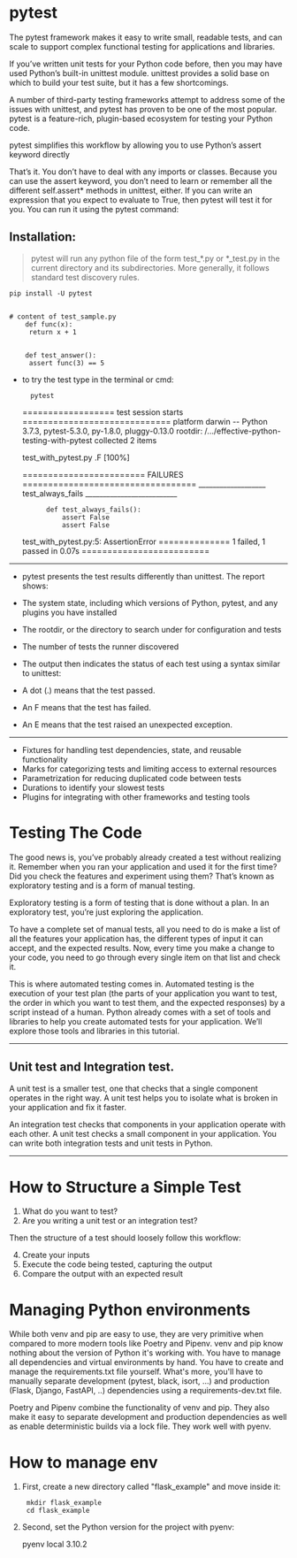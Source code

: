 # pytest
The pytest framework makes it easy to write small, readable tests, and can scale to support complex functional testing for applications and libraries.

If you’ve written unit tests for your Python code before, then you may have used Python’s built-in unittest module. unittest provides a solid base on which to build your test suite, but it has a few shortcomings.

A number of third-party testing frameworks attempt to address some of the issues with unittest, and pytest has proven to be one of the most popular. pytest is a feature-rich, plugin-based ecosystem for testing your Python code.

pytest simplifies this workflow by allowing you to use Python’s assert keyword directly

That’s it. You don’t have to deal with any imports or classes. Because you can use the assert keyword, you don’t need to learn or remember all the different self.assert* methods in unittest, either. If you can write an expression that you expect to evaluate to True, then pytest will test it for you. You can run it using the pytest command:

## Installation:
> pytest will run any python file  of the form test_*.py or *_test.py in the current directory and its subdirectories. More generally, it follows standard test discovery rules.

    pip install -U pytest


    # content of test_sample.py
        def func(x):
         return x + 1


        def test_answer():
         assert func(3) == 5

- to try the test type in the terminal or cmd:
    
        pytest


    ================== test session starts =============================
    platform darwin -- Python 3.7.3, pytest-5.3.0, py-1.8.0, pluggy-0.13.0
    rootdir: /.../effective-python-testing-with-pytest
    collected 2 items

    test_with_pytest.py .F                                          [100%]

    ======================== FAILURES ==================================
    ___________________ test_always_fails __________________________

            def test_always_fails():
                assert False
                assert False

    test_with_pytest.py:5: AssertionError
    ============== 1 failed, 1 passed in 0.07s =========================

---
- pytest presents the test results differently than unittest. The report shows:

- The system state, including which versions of Python, pytest, and any plugins you have installed
- The rootdir, or the directory to search under for configuration and tests
- The number of tests the runner discovered
- The output then indicates the status of each test using a syntax similar to unittest:

- A dot (.) means that the test passed.
- An F means that the test has failed.
- An E means that the test raised an unexpected exception.
---

* Fixtures for handling test dependencies, state, and reusable functionality
* Marks for categorizing tests and limiting access to external resources
* Parametrization for reducing duplicated code between tests
* Durations to identify your slowest tests
* Plugins for integrating with other frameworks and testing tools


# Testing The Code
The good news is, you’ve probably already created a test without realizing it. Remember when you ran your application and used it for the first time? Did you check the features and experiment using them? That’s known as exploratory testing and is a form of manual testing.

Exploratory testing is a form of testing that is done without a plan. In an exploratory test, you’re just exploring the application.

To have a complete set of manual tests, all you need to do is make a list of all the features your application has, the different types of input it can accept, and the expected results. Now, every time you make a change to your code, you need to go through every single item on that list and check it.

This is where automated testing comes in. Automated testing is the execution of your test plan (the parts of your application you want to test, the order in which you want to test them, and the expected responses) by a script instead of a human. Python already comes with a set of tools and libraries to help you create automated tests for your application. We’ll explore those tools and libraries in this tutorial.

---
## Unit test and Integration test.
A unit test is a smaller test, one that checks that a single component operates in the right way. A unit test helps you to isolate what is broken in your application and fix it faster.

An integration test checks that components in your application operate with each other.
A unit test checks a small component in your application.
You can write both integration tests and unit tests in Python.

---

# How to Structure a Simple Test

1. What do you want to test?
2. Are you writing a unit test or an integration test?

Then the structure of a test should loosely follow this workflow:

4. Create your inputs
5. Execute the code being tested, capturing the output
6. Compare the output with an expected result

# Managing Python environments

While both venv and pip are easy to use, they are very primitive when compared to more modern tools like Poetry and Pipenv. venv and pip know nothing about the version of Python it's working with. You have to manage all dependencies and virtual environments by hand. You have to create and manage the requirements.txt file yourself. What's more, you'll have to manually separate development (pytest, black, isort, ...) and production (Flask, Django, FastAPI, ..) dependencies using a requirements-dev.txt file.

Poetry and Pipenv combine the functionality of venv and pip. They also make it easy to separate development and production dependencies as well as enable deterministic builds via a lock file. They work well with pyenv.

# How to manage env

1. First, create a new directory called "flask_example" and move inside it:

        mkdir flask_example   
        cd flask_example
2. Second, set the Python version for the project with pyenv:

    pyenv local 3.10.2


